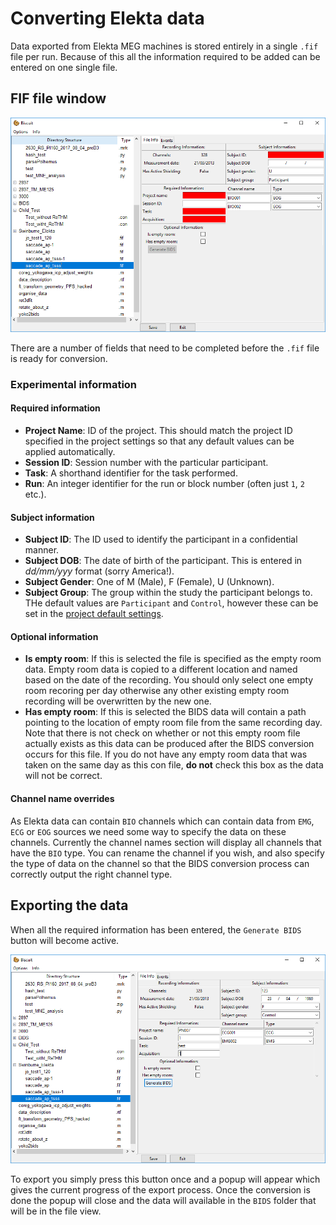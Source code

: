 # Converting Elekta data

Data exported from Elekta MEG machines is stored entirely in a single `.fif` file per run. Because of this all the information required to be added can be entered on one single file.

## FIF file window

![fif_initial](images/screenshots/FIF_main_initial.PNG)

There are a number of fields that need to be completed before the `.fif` file is ready for conversion.

### Experimental information

#### Required information
- **Project Name**: ID of the project. This should match the project ID specified in the project settings so that any default values can be applied automatically.
- **Session ID**: Session number with the particular participant.
- **Task**: A shorthand identifier for the task performed.
- **Run**: An integer identifier for the run or block number (often just `1`, `2` etc.).

#### Subject information
- **Subject ID**: The ID used to identify the participant in a confidential manner.
- **Subject DOB**: The date of birth of the participant. This is entered in *dd/mm/yyy* format (sorry America!).
- **Subject Gender**: One of M (Male), F (Female), U (Unknown).
- **Subject Group**: The group within the study the participant belongs to. THe default values are `Participant` and `Control`, however these can be set in the [project default settings](guide_general.md#settings_window).

#### Optional information
- **Is empty room**: If this is selected the file is specified as the empty room data. Empty room data is copied to a different location and named based on the date of the recording. You should only select one empty room recoring per day otherwise any other existing empty room recording will be overwritten by the new one.
- **Has empty room**: If this is selected the BIDS data will contain a path pointing to the location of empty room file from the same recording day. Note that there is not check on whether or not this empty room file actually exists as this data can be produced after the BIDS conversion occurs for this file. If you do not have any empty room data that was taken on the same day as this con file, **do not** check this box as the data will not be correct.

#### Channel name overrides
As Elekta data can contain `BIO` channels which can contain data from `EMG`, `ECG` or `EOG` sources we need some way to specify the data on these channels.
Currently the channel names section will display all channels that have the `BIO` type.
You can rename the channel if you wish, and also specify the type of data on the channel so that the BIDS conversion process can correctly output the right channel type.

## Exporting the data
When all the required information has been entered, the `Generate BIDS` button will become active.

![fif_complete](images/screenshots/FIF_main_complete.PNG)

To export you simply press this button once and a popup will appear which gives the current progress of the export process.
Once the conversion is done the popup will close and the data will available in the `BIDS` folder that will be in the file view.
